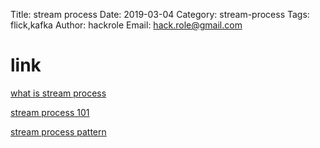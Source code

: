 Title: stream process
Date: 2019-03-04
Category: stream-process
Tags: flick,kafka
Author: hackrole
Email: hack.role@gmail.com

# link

[what is stream process](https://medium.com/stream-processing/what-is-stream-processing-1eadfca11b97)

[stream process 101](https://wso2.com/library/articles/2018/02/stream-processing-101-from-sql-to-streaming-sql-in-ten-minutes/)

[stream process pattern](https://iwringer.wordpress.com/2015/08/03/patterns-for-streaming-realtime-analytics/)
